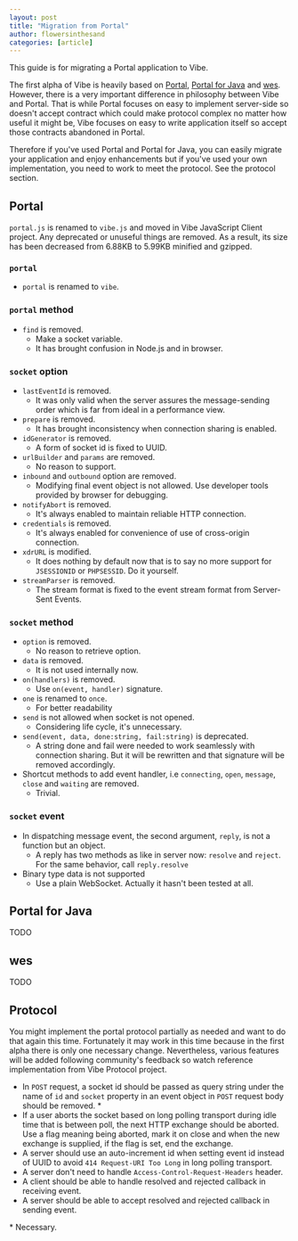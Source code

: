 ```yaml
---
layout: post
title: "Migration from Portal"
author: flowersinthesand
categories: [article]
---
```


This guide is for migrating a Portal application to Vibe.

The first alpha of Vibe is heavily based on [Portal](flowersinthesand.github.io/portal/), [Portal for Java](flowersinthesand.github.io/portal-java/) and [wes](flowersinthesand.github.io/wes/). However, there is a very important difference in philosophy between Vibe and Portal. That is while Portal focuses on easy to implement server-side so doesn't accept contract which could make protocol complex no matter how useful it might be, Vibe focuses on easy to write application itself so accept those contracts abandoned in Portal. 

Therefore if you've used Portal and Portal for Java, you can easily migrate your application and enjoy enhancements but if you've used your own implementation, you need to work to meet the protocol. See the protocol section.

## Portal
`portal.js` is renamed to `vibe.js` and moved in Vibe JavaScript Client project. Any deprecated or unuseful things are removed. As a result, its size has been decreased from 6.88KB to 5.99KB minified and gzipped.

### `portal`
* `portal` is renamed to `vibe`.

### `portal` method
* `find` is removed.
    * Make a socket variable.
    * It has brought confusion in Node.js and in browser.

### `socket` option
* `lastEventId` is removed.
    * It was only valid when the server assures the message-sending order which is far from ideal in a performance view.
* `prepare` is removed.
    * It has brought inconsistency when connection sharing is enabled.
* `idGenerator` is removed.
    * A form of socket id is fixed to UUID.
* `urlBuilder` and `params` are removed.
    * No reason to support.
* `inbound` and `outbound` option are removed.
    * Modifying final event object is not allowed. Use developer tools provided by browser for debugging.
* `notifyAbort` is removed.
    * It's always enabled to maintain reliable HTTP connection.
* `credentials` is removed.
    * It's always enabled for convenience of use of cross-origin connection.
* `xdrURL` is modified.
    * It does nothing by default now that is to say no more support for `JSESSIONID` or `PHPSESSID`. Do it yourself.
* `streamParser` is removed.
    * The stream format is fixed to the event stream format from Server-Sent Events.

### `socket` method
* `option` is removed.
    * No reason to retrieve option.
* `data` is removed.
    * It is not used internally now.
* `on(handlers)` is removed.
    * Use `on(event, handler)` signature.
* `one` is renamed to `once`.
    * For better readability
* `send` is not allowed when socket is not opened.
    * Considering life cycle, it's unnecessary.
* `send(event, data, done:string, fail:string)` is deprecated.
    * A string done and fail were needed to work seamlessly with connection sharing. But it will be rewritten and that signature will be removed accordingly.
* Shortcut methods to add event handler, i.e `connecting`, `open`, `message`, `close` and `waiting` are removed.
    * Trivial.

### `socket` event
* In dispatching message event, the second argument, `reply`, is not a function but an object.
    * A reply has two methods as like in server now: `resolve` and `reject`. For the same behavior, call `reply.resolve`
* Binary type data is not supported
    * Use a plain WebSocket. Actually it hasn't been tested at all. 

## Portal for Java
TODO

## wes
TODO

## Protocol
You might implement the portal protocol partially as needed and want to do that again this time. Fortunately it may work in this time because in the first alpha there is only one necessary change. Nevertheless, various features will be added following community's feedback so watch reference implementation from Vibe Protocol project.

* In `POST` request, a socket id should be passed as query string under the name of `id` and `socket` property in an event object in `POST` request body should be removed. *
* If a user aborts the socket based on long polling transport during idle time that is between poll, the next HTTP exchange should be aborted. Use a flag meaning being aborted, mark it on close and when the new exchange is supplied, if the flag is set, end the exchange.
* A server should use an auto-increment id when setting event id instead of UUID to avoid `414 Request-URI Too Long` in long polling transport.
* A server don't need to handle `Access-Control-Request-Headers` header.
* A client should be able to handle resolved and rejected callback in receiving event.
* A server should be able to accept resolved and rejected callback in sending event.

\* Necessary.